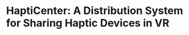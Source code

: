 # HaptiCenter: A Distribution System for Sharing Haptic Devices in VR
<!-- 
<img src="./img/hapticenter/main.jpg" alt="main"> -->
